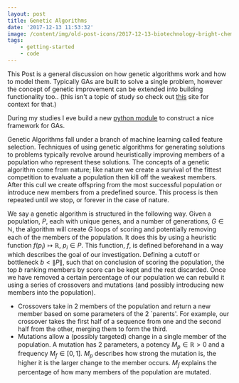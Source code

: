 ```yaml
---
layout: post
title: Genetic Algorithms
date: '2017-12-13 11:53:32'
image: /content/img/old-post-icons/2017-12-13-biotechnology-bright-chemical.jpg
tags:
    - getting-started
    - code
---
```


This Post is a general discussion on how genetic algorithms work and how to model them. Typically GAs are built to solve a single problem, however the concept of genetic improvement can be extended into building functionality too.. (this isn't a topic of study so check out [this](http://geneticprogramming.com/) site for context for that.)

During my studies I eve build a new [python module](https://github.com/GitToby/genetic_algorithms) to construct a nice framework for GAs.

Genetic Algorithms fall under a branch of machine learning called feature selection.
Techniques of using genetic algorithms for generating solutions to problems typically revolve around heuristically improving members of a population who represent these solutions. The concepts of a genetic algorithm come from nature;
like nature we create a survival of the fittest competition to evaluate a population then kill off the weakest members.
After this cull we create offspring from the most successful population or introduce new members from a predefined source. This process is then repeated until we stop, or forever in the case of nature.

We say a genetic algorithm is structured in the following way. Given a population, $P$, each with unique genes, and a number of generations, $G\in \mathbb{N}$, the algorithm will create $G$ loops of scoring and potentially removing each of the members of the population. It does this by using a heuristic function $f(p_i)\mapsto \mathbb{R},\ p_i \in P$. This function, $f$, is defined beforehand in a way which describes the goal of our investigation. Defining a cutoff or bottleneck $b<\|P\|$, such that on conclusion of scoring the population, the top $b$ ranking members by score can be kept and the rest discarded. Once we have removed a certain percentage of our population we can rebuild it using a series of crossovers and mutations (and possibly introducing new members into the population).

-   Crossovers take in 2 members of the population and return a new member based on some parameters of the 2 `parents'. For example, our crossover takes the first half of a sequence from one and the second half from the other, merging them to form the third.
-   Mutations allow a (possibly targeted) change in a single member of the population. A mutation has 2 parameters, a potency $M_p\in \mathbb{R}>0$ and a frequency $M_f\in [0,1]$. $M_p$ describes how strong the mutation is, the higher it is the larger change to the member occurs. $M_f$ explains the percentage of how many members of the population are mutated.
